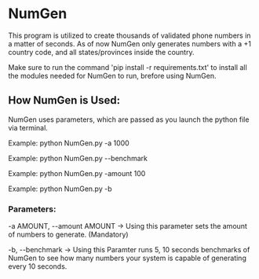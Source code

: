 # NumGen
This program is utilized to create thousands of validated phone numbers in a matter of seconds. As of now NumGen only generates numbers with a +1 country code, and all states/provinces inside the country.

Make sure to run the command 'pip install -r requirements.txt' to install all the modules needed for NumGen to run, brefore using NumGen. 

## How NumGen is Used:
NumGen uses parameters, which are passed as you launch the python file via terminal.

Example: python NumGen.py -a 1000

Example: python NumGen.py --benchmark

Example: python NumGen.py -amount 100

Example: python NumGen.py -b

### Parameters:
-a AMOUNT, --amount AMOUNT   -> Using this parameter sets the amount of numbers to generate. (Mandatory)

-b, --benchmark   -> Using this Paramter runs 5, 10 seconds benchmarks of NumGen to see how many numbers your system is capable of generating every 10 seconds.
